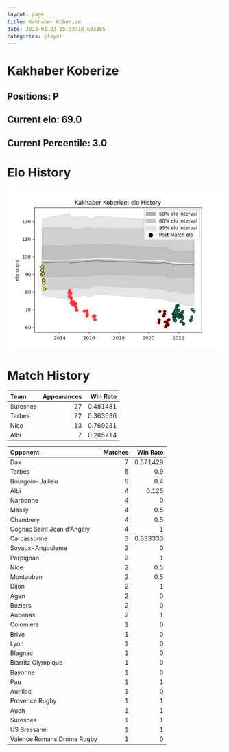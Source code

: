 ```yaml
---  
layout: page  
title: Kakhaber Koberize  
date: 2023-01-23 15:33:18.693385  
categories: player  
---
```

# Kakhaber Koberize

## Positions: P

## Current elo: 69.0

## Current Percentile: 3.0

# Elo History


![elo history](history_KakhaberKoberize.png)
# Match History


| Team     |   Appearances |   Win Rate |
|:---------|--------------:|-----------:|
| Suresnes |            27 |   0.481481 |
| Tarbes   |            22 |   0.363636 |
| Nice     |            13 |   0.769231 |
| Albi     |             7 |   0.285714 |

| Opponent                   |   Matches |   Win Rate |
|:---------------------------|----------:|-----------:|
| Dax                        |         7 |   0.571429 |
| Tarbes                     |         5 |   0.9      |
| Bourgoin-Jallieu           |         5 |   0.4      |
| Albi                       |         4 |   0.125    |
| Narbonne                   |         4 |   0        |
| Massy                      |         4 |   0.5      |
| Chambery                   |         4 |   0.5      |
| Cognac Saint Jean d'Angély |         4 |   1        |
| Carcassonne                |         3 |   0.333333 |
| Soyaux-Angouleme           |         2 |   0        |
| Perpignan                  |         2 |   1        |
| Nice                       |         2 |   0.5      |
| Montauban                  |         2 |   0.5      |
| Dijon                      |         2 |   1        |
| Agen                       |         2 |   0        |
| Beziers                    |         2 |   0        |
| Aubenas                    |         2 |   1        |
| Colomiers                  |         1 |   0        |
| Brive                      |         1 |   0        |
| Lyon                       |         1 |   0        |
| Blagnac                    |         1 |   0        |
| Biarritz Olympique         |         1 |   0        |
| Bayonne                    |         1 |   0        |
| Pau                        |         1 |   1        |
| Aurillac                   |         1 |   0        |
| Provence Rugby             |         1 |   1        |
| Auch                       |         1 |   1        |
| Suresnes                   |         1 |   1        |
| US Bressane                |         1 |   1        |
| Valence Romans Drome Rugby |         1 |   0        |